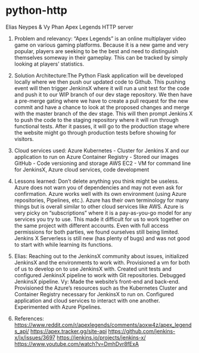 # python-http
Elias Neypes & Vy Phan
Apex Legends HTTP server
1. Problem and relevancy: “Apex Legends” is an online multiplayer video game on various gaming platforms. Because it is a new game and very popular, players are seeking to be the best and need to distinguish themselves someway in their gameplay. This can be tracked by simply looking at players’ statistics. 
 
2. Solution Architecture:The Python Flask application will be developed locally where we then push our updated code to Github. This pushing event will then trigger JenkinsX where it will run a unit test for the code and push it to our WIP branch of our dev stage repository. We then have a pre-merge gating where we have to create a pull request for the new commit and have a chance to look at the proposed changes and merge with the master branch of the dev stage. This will then prompt Jenkins X to push the code to the staging repository where it will run through functional tests. After it passes, it will go to the production stage where the website might go through production tests before showing for visitors. 

3. Cloud services used:  Azure Kubernetes - Cluster for Jenkins X and our application to run on 
Azure Container Registry - Stored our images 
GitHub - Code versioning and storage 
AWS EC2 - VM for command line for JenkinsX, Azure cloud services, code development

4. Lessons learned: Don’t delete anything you think might be useless. Azure does not warn you of dependencies and may not even ask for confirmation. Azure works well with its own environment (using Azure repositories, Pipelines, etc.). Azure has their own terminology for many things but is overall similar to other cloud services like AWS. Azure is very picky on “subscriptions” where it is a pay-as-you-go model for any services you try to use. This made it difficult for us to work together on the same project with different accounts. Even with full access permissions for both parties, we found ourselves still being limited. Jenkins X Serverless is still new (has plenty of bugs) and was not good to start with while learning its functions. 

5. Elias: Reaching out to the JenkinsX community about issues, initialized JenkinsX and the environments to work with. Provisioned a vm for both of us to develop on to use JenkinsX with. Created unit tests and configured JenkinsX pipeline to work with Git repositories. Debugged JenkinsX pipeline. 
Vy: Made the website’s front-end and back-end. Provisioned the Azure’s resources such as the Kubernetes Cluster and Container Registry necessary for JenkinsX to run on. Configured application and cloud services to interact with one another. Experimented with Azure Pipelines. 

7. References: https://www.reddit.com/r/apexlegends/comments/aoxw4z/apex_legends_api/
https://apex.tracker.gg/site-api https://github.com/jenkins-x/jx/issues/3697
https://jenkins.io/projects/jenkins-x/
https://www.youtube.com/watch?v=DmhDvr8fExA 
